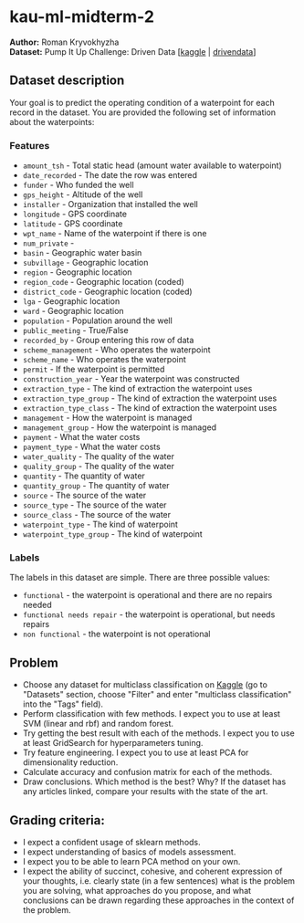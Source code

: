 # kau-ml-midterm-2
**Author:** Roman Kryvokhyzha<br>
**Dataset:** Pump It Up Challenge: Driven Data [[kaggle](https://www.kaggle.com/sumeetsawant/pump-it-up-challenge-driven-data) | [drivendata](https://www.drivendata.org/competitions/7/pump-it-up-data-mining-the-water-table/page/25/)]

## Dataset description
Your goal is to predict the operating condition of a waterpoint for each record in the dataset. You are provided the following set of information about the waterpoints:

### Features
+ `amount_tsh` - Total static head (amount water available to waterpoint)
+ `date_recorded` - The date the row was entered
+ `funder` - Who funded the well
+ `gps_height` - Altitude of the well
+ `installer` - Organization that installed the well
+ `longitude` - GPS coordinate
+ `latitude` - GPS coordinate
+ `wpt_name` - Name of the waterpoint if there is one
+ `num_private` -
+ `basin` - Geographic water basin
+ `subvillage` - Geographic location
+ `region` - Geographic location
+ `region_code` - Geographic location (coded)
+ `district_code` - Geographic location (coded)
+ `lga` - Geographic location
+ `ward` - Geographic location
+ `population` - Population around the well
+ `public_meeting` - True/False
+ `recorded_by` - Group entering this row of data
+ `scheme_management` - Who operates the waterpoint
+ `scheme_name` - Who operates the waterpoint
+ `permit` - If the waterpoint is permitted
+ `construction_year` - Year the waterpoint was constructed
+ `extraction_type` - The kind of extraction the waterpoint uses
+ `extraction_type_group` - The kind of extraction the waterpoint uses
+ `extraction_type_class` - The kind of extraction the waterpoint uses
+ `management` - How the waterpoint is managed
+ `management_group` - How the waterpoint is managed
+ `payment` - What the water costs
+ `payment_type` - What the water costs
+ `water_quality` - The quality of the water
+ `quality_group` - The quality of the water
+ `quantity` - The quantity of water
+ `quantity_group` - The quantity of water
+ `source` - The source of the water
+ `source_type` - The source of the water
+ `source_class` - The source of the water
+ `waterpoint_type` - The kind of waterpoint
+ `waterpoint_type_group` - The kind of waterpoint

### Labels
The labels in this dataset are simple. There are three possible values:
+ `functional` - the waterpoint is operational and there are no repairs needed
+ `functional needs repair` - the waterpoint is operational, but needs repairs
+ `non functional` - the waterpoint is not operational

## Problem
+ Choose any dataset for multiclass classification on [Kaggle](https://www.kaggle.com/) (go to "Datasets" section, choose "Filter" and enter "multiclass classification" into the "Tags" field). 
+ Perform classification with few methods. I expect you to use at least SVM (linear and rbf) and random forest.
+ Try getting the best result with each of the methods. I expect you to use at least GridSearch for hyperparameters tuning.
+ Try feature engineering. I expect you to use at least PCA for dimensionality reduction.
+ Calculate accuracy and confusion matrix for each of the methods.
+ Draw conclusions. Which method is the best? Why? If the dataset has any articles linked, compare your results with the state of the art.

## Grading criteria:
+ I expect a confident usage of sklearn methods.
+ I expect understanding of basics of models assessment.
+ I expect you to be able to learn PCA method on your own.
+ I expect the ability of succinct, cohesive, and coherent expression of your thoughts, i.e. clearly state (in a few sentences) what is the problem you are solving, what approaches do you propose, and what conclusions can be drawn regarding these approaches in the context of the problem.

